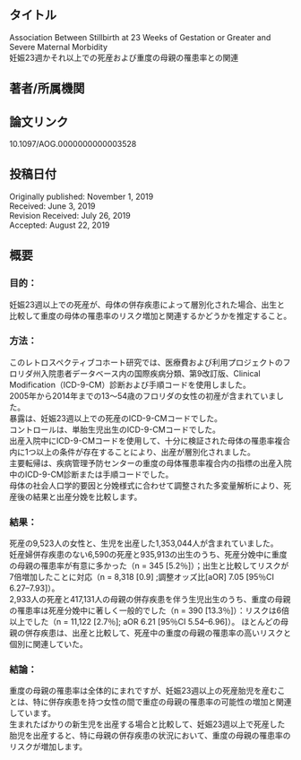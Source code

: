 ## タイトル
Association Between Stillbirth at 23 Weeks of Gestation or Greater and Severe Maternal Morbidity  
妊娠23週かそれ以上での死産および重度の母親の罹患率との関連

## 著者/所属機関

## 論文リンク
10.1097/AOG.0000000000003528

## 投稿日付
Originally published: November 1, 2019  
Received: June 3, 2019  
Revision Received: July 26, 2019  
Accepted: August 22, 2019

## 概要
### 目的： 
妊娠23週以上での死産が、母体の併存疾患によって層別化された場合、出生と比較して重度の母体の罹患率のリスク増加と関連するかどうかを推定すること。
### 方法： 
このレトロスペクティブコホート研究では、医療費および利用プロジェクトのフロリダ州入院患者データベース内の国際疾病分類、第9改訂版、Clinical Modification（ICD-9-CM）診断および手順コードを使用しました。  
2005年から2014年までの13〜54歳のフロリダの女性の初産が含まれていました。  
暴露は、妊娠23週以上での死産のICD-9-CMコードでした。  
コントロールは、単胎生児出生のICD-9-CMコードでした。  
出産入院中にICD-9-CMコードを使用して、十分に検証された母体の罹患率複合内に1つ以上の条件が存在することにより、出産が層別化されました。  
主要転帰は、疾病管理予防センターの重度の母体罹患率複合内の指標の出産入院中のICD-9-CM診断または手順コードでした。  
母体の社会人口学的要因と分娩様式に合わせて調整された多変量解析により、死産後の結果と出産分娩を比較します。
### 結果： 
死産の9,523人の女性と、生児を出産した1,353,044人が含まれていました。  
妊産婦併存疾患のない6,590の死産と935,913の出生のうち、死産分娩中に重度の母親の罹患率が有意に多かった（n = 345 [5.2％]）；出生と比較してリスクが7倍増加したことに対応（n = 8,318 [0.9] ;調整オッズ比[aOR] 7.05 [95％CI 6.27–7.93]）。  
2,933人の死産と417,131人の母親の併存疾患を伴う生児出生のうち、重度の母親の罹患率は死産分娩中に著しく一般的でした（n = 390 [13.3％]）：リスクは6倍以上でした（n = 11,122 [2.7％]; aOR 6.21 [95％CI 5.54–6.96]）。
ほとんどの母親の併存疾患は、出産と比較して、死産中の重度の母親の罹患率の高いリスクと個別に関連していた。
### 結論： 
重度の母親の罹患率は全体的にまれですが、妊娠23週以上の死産胎児を産むことは、特に併存疾患を持つ女性の間で重症の母親の罹患率の可能性の増加と関連しています。  
生まれたばかりの新生児を出産する場合と比較して、妊娠23週以上で死産した胎児を出産すると、特に母親の併存疾患の状況において、重度の母親の罹患率のリスクが増加します。
